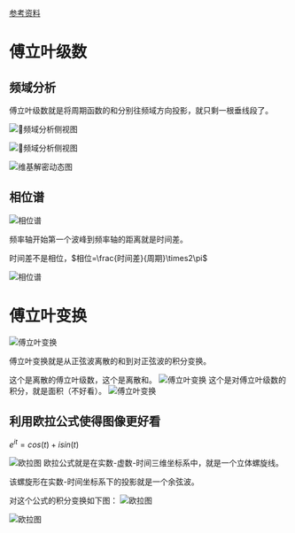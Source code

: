 [参考资料](https://zhuanlan.zhihu.com/p/19763358)
# 傅立叶级数

## 频域分析

傅立叶级数就是将周期函数的和分别往频域方向投影，就只剩一根垂线段了。

![频域分析侧视图](imgs/1.jpeg)

![频域分析侧视图](imgs/2.jpeg)

![维基解密动态图](imgs/Fourier_series_and_transform.gif)

## 相位谱

![相位谱](imgs/3.jpeg)

频率轴开始第一个波峰到频率轴的距离就是时间差。

时间差不是相位，$相位=\frac{时间差}{周期}\times2\pi$

![相位谱](imgs/4.jpeg)


# 傅立叶变换

![傅立叶变换](imgs/5.jpeg)

傅立叶变换就是从正弦波离散的和到对正弦波的积分变换。

这个是离散的傅立叶级数，这个是离散和。
![傅立叶变换](imgs/6.jpeg)
这个是对傅立叶级数的积分，就是面积（不好看）。
![傅立叶变换](imgs/7.jpeg)


## 利用欧拉公式使得图像更好看
$e^{it}=cos(t) + isin(t)$

![欧拉图](imgs/8.jpeg)
欧拉公式就是在实数-虚数-时间三维坐标系中，就是一个立体螺旋线。

该螺旋形在实数-时间坐标系下的投影就是一个余弦波。

对这个公式的积分变换如下图：
![欧拉图](imgs/9.jpeg)

![欧拉图](imgs/10.jpeg)